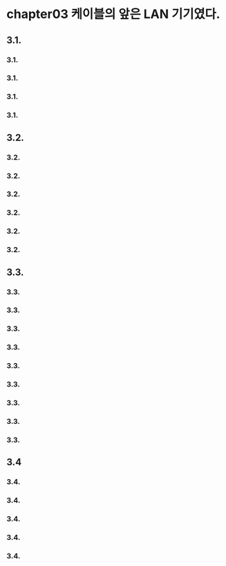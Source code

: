 # chapter03 케이블의 앞은 LAN 기기였다. 

## 3.1.

### 3.1.
### 3.1.
### 3.1.
### 3.1.
## 3.2.

### 3.2.
### 3.2.
### 3.2.
### 3.2.
### 3.2.
### 3.2.

## 3.3.

### 3.3.
### 3.3.
### 3.3.
### 3.3.
### 3.3.
### 3.3.
### 3.3.
### 3.3.
### 3.3.

## 3.4

### 3.4.
### 3.4.
### 3.4.
### 3.4.
### 3.4.
